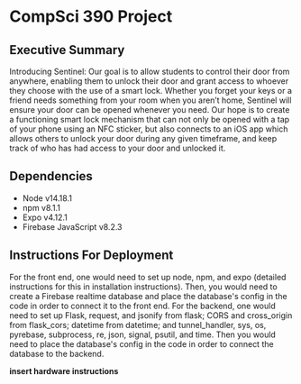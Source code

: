 # CompSci 390 Project

## Executive Summary
Introducing Sentinel: Our goal is to allow students to control their door from anywhere, enabling them to unlock their door and grant access to whoever they choose with the use of a smart lock. Whether you forget your keys or a friend needs something from your room when you aren’t home, Sentinel will ensure your door can be opened whenever you need. Our hope is to create a functioning smart lock mechanism that can not only be opened with a tap of your phone using an NFC sticker, but also connects to an iOS app which allows others to unlock your door during any given timeframe, and keep track of who has had access to your door and unlocked it.

## Dependencies
- Node v14.18.1
- npm v8.1.1
- Expo v4.12.1
- Firebase JavaScript v8.2.3

## Instructions For Deployment
For the front end, one would need to set up node, npm, and expo (detailed instructions for this in installation instructions). Then, you would need to create a Firebase realtime database and place the database's config in the code in order to connect it to the front end. For the backend, one would need to set up Flask, request, and jsonify from flask; CORS and cross_origin from flask_cors; datetime from datetime; and tunnel_handler, sys, os, pyrebase, subprocess, re, json, signal, psutil, and time. Then you would need to place the database's config in the code in order to connect the database to the backend. 

**insert hardware instructions**
